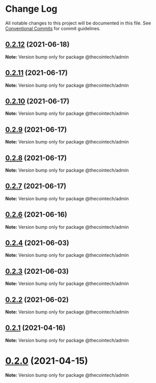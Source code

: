 # Change Log

All notable changes to this project will be documented in this file.
See [Conventional Commits](https://conventionalcommits.org) for commit guidelines.

## [0.2.12](https://github.com/electron-react-boilerplate/electron-react-boilerplate/compare/v0.2.11...v0.2.12) (2021-06-18)

**Note:** Version bump only for package @thecointech/admin





## [0.2.11](https://github.com/electron-react-boilerplate/electron-react-boilerplate/compare/v0.2.10...v0.2.11) (2021-06-17)

**Note:** Version bump only for package @thecointech/admin





## [0.2.10](https://github.com/electron-react-boilerplate/electron-react-boilerplate/compare/v0.2.9...v0.2.10) (2021-06-17)

**Note:** Version bump only for package @thecointech/admin





## [0.2.9](https://github.com/electron-react-boilerplate/electron-react-boilerplate/compare/v0.2.8...v0.2.9) (2021-06-17)

**Note:** Version bump only for package @thecointech/admin





## [0.2.8](https://github.com/electron-react-boilerplate/electron-react-boilerplate/compare/v0.2.7...v0.2.8) (2021-06-17)

**Note:** Version bump only for package @thecointech/admin





## [0.2.7](https://github.com/electron-react-boilerplate/electron-react-boilerplate/compare/v0.2.6...v0.2.7) (2021-06-17)

**Note:** Version bump only for package @thecointech/admin





## [0.2.6](https://github.com/electron-react-boilerplate/electron-react-boilerplate/compare/v0.2.1...v0.2.6) (2021-06-16)

**Note:** Version bump only for package @thecointech/admin





## [0.2.4](https://github.com/electron-react-boilerplate/electron-react-boilerplate/compare/v0.2.3...v0.2.4) (2021-06-03)

**Note:** Version bump only for package @thecointech/admin





## [0.2.3](https://github.com/electron-react-boilerplate/electron-react-boilerplate/compare/v0.2.2...v0.2.3) (2021-06-03)

**Note:** Version bump only for package @thecointech/admin





## [0.2.2](https://github.com/electron-react-boilerplate/electron-react-boilerplate/compare/v0.1.29...v0.2.2) (2021-06-02)

**Note:** Version bump only for package @thecointech/admin





## [0.2.1](https://github.com/electron-react-boilerplate/electron-react-boilerplate/compare/v0.2.0...v0.2.1) (2021-04-16)

**Note:** Version bump only for package @thecointech/admin





# [0.2.0](https://github.com/electron-react-boilerplate/electron-react-boilerplate/compare/v0.1.29...v0.2.0) (2021-04-15)

**Note:** Version bump only for package @thecointech/admin
